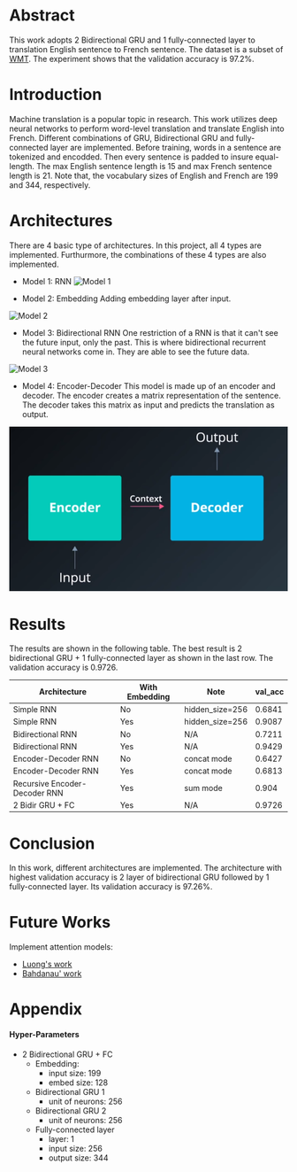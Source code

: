 [model_1_rnn]: https://raw.githubusercontent.com/Brandon-HY-Lin/aind2-nlp-capstone/d87103a5076703c2b891153a7b0056610a6209a8/images/rnn.png "Model 1: Simple RNN"

[model_2_rnn_embed]: https://raw.githubusercontent.com/Brandon-HY-Lin/aind2-nlp-capstone/d87103a5076703c2b891153a7b0056610a6209a8/images/embedding.png "Model 2: Embedding"

[model_3_bi_rnn]: https://raw.githubusercontent.com/Brandon-HY-Lin/aind2-nlp-capstone/d87103a5076703c2b891153a7b0056610a6209a8/images/bidirectional.png "Model 3: Bidirectional RNNs"

[model_4_encoder_decoder]: https://github.com/Brandon-HY-Lin/aind2-nlp-capstone/blob/master/images/encoder_decoder.png "Model 4: Encoder-Decoder"


# Abstract
This work adopts 2 Bidirectional GRU and 1 fully-connected layer to translation English sentence to French sentence. The dataset is a subset of [WMT](http://www.statmt.org/). The experiment shows that the validation accuracy is 97.2%.


# Introduction
Machine translation is a popular topic in research. This work utilizes deep neural networks to perform word-level translation and translate English into French. Different combinations of GRU, Bidirectional GRU and fully-connected layer are implemented. Before training, words in a sentence are tokenized and encodded. Then every sentence is padded to insure equal-length. The max English sentence length is 15 and max French sentence length is 21. Note that, the vocabulary sizes of English and French are 199 and 344, respectively.


# Architectures
There are 4 basic type of architectures. In this project, all 4 types are implemented. Furthurmore, the combinations of these 4 types are also implemented.

* Model 1: RNN
![Model 1][model_1_rnn]

* Model 2: Embedding
Adding embedding layer after input.

![Model 2][model_2_rnn_embed]

* Model 3: Bidirectional RNN
One restriction of a RNN is that it can't see the future input, only the past. This is where bidirectional recurrent neural networks come in. They are able to see the future data.

![Model 3][model_3_bi_rnn]

* Model 4: Encoder-Decoder
This model is made up of an encoder and decoder. The encoder creates a matrix representation of the sentence. The decoder takes this matrix as input and predicts the translation as output.

![Model 4][model_4_encoder_decoder]


# Results
The results are shown in the following table. The best result is 2 bidirectional GRU + 1 fully-connected layer as shown in the last row. The validation accuracy is 0.9726.


| Architecture                      | With Embedding    | Note              | val_acc   |
|-------------------------------    |----------------   |-----------------  |---------  |
| Simple RNN                        | No                | hidden_size=256   | 0.6841    |
| Simple RNN                        | Yes               | hidden_size=256   | 0.9087    |
| Bidirectional RNN                 | No                | N/A               | 0.7211    |
| Bidirectional RNN                 | Yes               | N/A               | 0.9429    |
| Encoder-Decoder RNN               | No                | concat mode       | 0.6427    |
| Encoder-Decoder RNN               | Yes               | concat mode       | 0.6813    |
| Recursive Encoder-Decoder RNN     | Yes               | sum mode          | 0.904     |
| 2 Bidir GRU + FC                  | Yes               | N/A               | 0.9726    |


# Conclusion
In this work, different architectures are implemented. The architecture with highest validation accuracy is 2 layer of bidirectional GRU followed by 1 fully-connected layer. Its validation accuracy is 97.26%.


# Future Works
Implement attention models:
  * [Luong's work](https://arxiv.org/abs/1508.04025)
  * [Bahdanau' work](https://arxiv.org/abs/1409.0473)


# Appendix
#### Hyper-Parameters

* 2 Bidirectional GRU + FC
    * Embedding:
        * input size: 199
        * embed size: 128
	* Bidirectional GRU 1
	    * unit of neurons: 256
    * Bidirectional GRU 2
        * unit of neurons: 256
	* Fully-connected layer
		* layer: 1
		* input size: 256
		* output size: 344